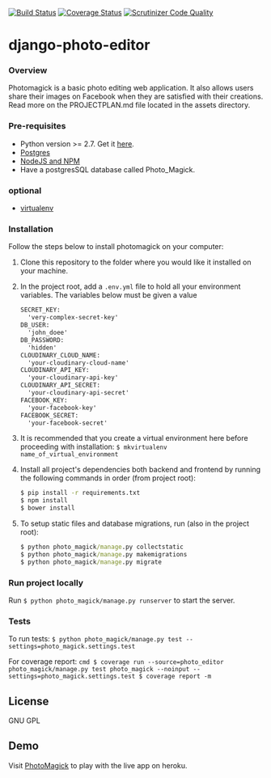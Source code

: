 [![Build Status](https://travis-ci.org/andela-cdike/django-photo-editor.svg?branch=develop)](https://travis-ci.org/andela-cdike/django-photo-editor)
[![Coverage Status](https://coveralls.io/repos/github/andela-cdike/django-photo-editor/badge.svg?branch=develop)](https://coveralls.io/github/andela-cdike/django-photo-editor?branch=develop)
[![Scrutinizer Code Quality](https://scrutinizer-ci.com/g/andela-cdike/django-photo-editor/badges/quality-score.png?b=develop)](https://scrutinizer-ci.com/g/andela-cdike/django-photo-editor/?branch=develop)

# django-photo-editor

### Overview
Photomagick is a basic photo editing web application. It also allows users share their images on Facebook when they are satisfied with their creations. Read more on the PROJECTPLAN.md file located in the assets directory.


### Pre-requisites
+ Python version >= 2.7. Get it [here](https://www.python.org/downloads/release/python-2711/).
+ [Postgres](https://www.postgresql.org/download/)
+ [NodeJS and NPM](https://docs.npmjs.com/getting-started/installing-node)
+ Have a postgresSQL database called Photo_Magick.

### optional
+ [virtualenv](https://virtualenv.pypa.io/en/stable/installation/)


### Installation
Follow the steps below to install photomagick on your computer:

1. Clone this repository to the folder where you would like it installed on your machine.
2. In the project root, add a `.env.yml` file to hold all your environment variables. The variables below must be given a value
    ```cmd
    SECRET_KEY:
      'very-complex-secret-key'
    DB_USER:
      'john_doee'
    DB_PASSWORD:
      'hidden'
    CLOUDINARY_CLOUD_NAME:
      'your-cloudinary-cloud-name'
    CLOUDINARY_API_KEY:
      'your-cloudinary-api-key'
    CLOUDINARY_API_SECRET:
      'your-cloudinary-api-secret'
    FACEBOOK_KEY:
      'your-facebook-key'
    FACEBOOK_SECRET:
      'your-facebook-secret'
    ```

3. It is recommended that you create a virtual environment here before proceeding with installation: 
    ```$ mkvirtualenv name_of_virtual_environment```

4. Install all project's dependencies both backend and frontend by running the following commands in order (from project root):
    ```cmd
    $ pip install -r requirements.txt
    $ npm install
    $ bower install
    ```

5. To setup static files and database migrations, run (also in the project root):
    ```cmd
    $ python photo_magick/manage.py collectstatic
    $ python photo_magick/manage.py makemigrations
    $ python photo_magick/manage.py migrate
    ```

### Run project locally
Run ```$ python photo_magick/manage.py runserver``` to start the server.

### Tests
To run tests:
    ```$ python photo_magick/manage.py test --settings=photo_magick.settings.test```

For coverage report:
    ```cmd
    $ coverage run --source=photo_editor photo_magick/manage.py test photo_magick --noinput --settings=photo_magick.settings.test
    $ coverage report -m
    ```

## License
GNU GPL

## Demo
Visit [PhotoMagick](https://photomagick.herokuapp.com/) to play with the live app on heroku.
